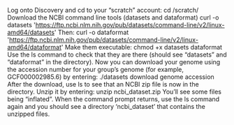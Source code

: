 Log onto Discovery and cd to your “scratch” account:
cd /scratch/<username>
Download the NCBI command line tools (datasets and dataformat)
curl -o datasets 'https://ftp.ncbi.nlm.nih.gov/pub/datasets/command-line/v2/linux-amd64/datasets'
Then:
curl -o dataformat 'https://ftp.ncbi.nlm.nih.gov/pub/datasets/command-line/v2/linux-amd64/dataformat'
Make them executable: chmod +x datasets dataformat
Use the ls command to check that they are there (should see “datasets” and “dataformat” in the directory).
Now you can download your genome using the accession number for your group’s genome (for example, GCF000002985.6) by entering:
./datasets download genome accession <accessionnumber>
After the download, use ls to see that an NCBI zip file is now in the directory. Unzip it by entering:
unzip ncbi_dataset.zip
You’ll see some files being “inflated”. When the command prompt returns, use the ls command again and you should see a directory ‘ncbi_dataset’ that contains the unzipped files.
